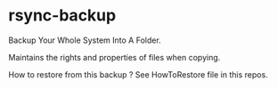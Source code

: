 # rsync-backup
Backup Your Whole System Into A Folder.

Maintains the rights and properties of files when copying.

How to restore from this backup ? See HowToRestore file in this repos.

